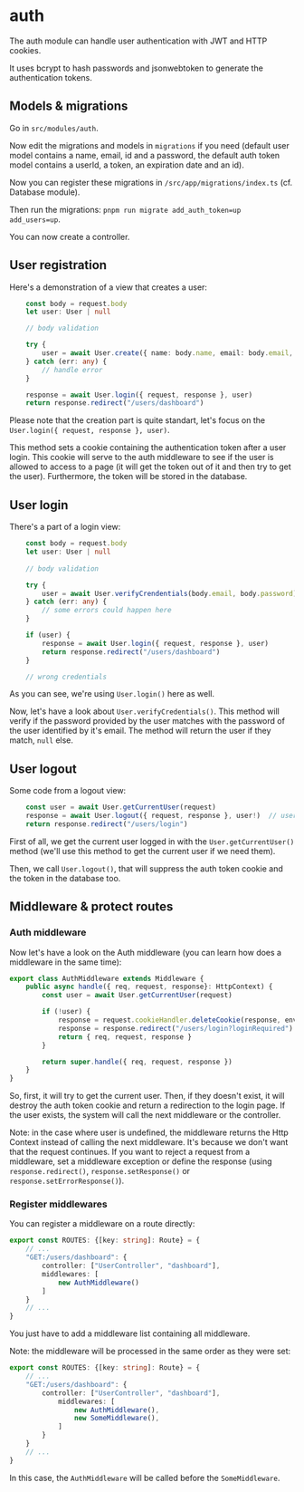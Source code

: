 # auth

The auth module can handle user authentication with JWT and HTTP cookies.

It uses bcrypt to hash passwords and jsonwebtoken to generate the authentication tokens.

## Models & migrations
Go in `src/modules/auth`.

Now edit the migrations and models in `migrations` if you need (default user model contains a name, email, id and a password, the default auth token model contains a userId, a token, an expiration date and an id).

Now you can register these migrations in `/src/app/migrations/index.ts` (cf. Database module).

Then run the migrations: `pnpm run migrate add_auth_token=up add_users=up`.

You can now create a controller.

## User registration

Here's a demonstration of a view that creates a user:
```ts
    const body = request.body
    let user: User | null

    // body validation

    try {
        user = await User.create({ name: body.name, email: body.email, password: body.password})
    } catch (err: any) {
        // handle error
    }

    response = await User.login({ request, response }, user)
    return response.redirect("/users/dashboard")
```

Please note that the creation part is quite standart, let's focus on the `User.login({ request, response }, user)`.

This method sets a cookie containing the authentication token after a user login. This cookie will serve to the auth middleware to see if the user is allowed to access to a page (it will get the token out of it and then try to get the user). Furthermore, the token will be stored in the database.

## User login

There's a part of a login view:
```ts
    const body = request.body
    let user: User | null
    
    // body validation

    try {
        user = await User.verifyCrendentials(body.email, body.password)
    } catch (err: any) {
        // some errors could happen here
    }

    if (user) {
        response = await User.login({ request, response }, user)
        return response.redirect("/users/dashboard")
    }

    // wrong credentials
```

As you can see, we're using `User.login()` here as well.

Now, let's have a look about `User.verifyCredentials()`. This method will verify if the password provided by the user matches with the password of the user identified by it's email. The method will return the user if they match, `null` else.


## User logout

Some code from a logout view:
```ts
    const user = await User.getCurrentUser(request)
    response = await User.logout({ request, response }, user!)  // user exists in all cases thanks to the middleware
    return response.redirect("/users/login")
```

First of all, we get the current user logged in with the `User.getCurrentUser()` method (we'll use this method to get the current user if we need them).

Then, we call `User.logout()`, that will suppress the auth token cookie and the token in the database too.

## Middleware & protect routes

### Auth middleware

Now let's have a look on the Auth middleware (you can learn how does a middleware in the same time):

```ts
export class AuthMiddleware extends Middleware {
    public async handle({ req, request, response}: HttpContext) {
        const user = await User.getCurrentUser(request)

        if (!user) {
            response = request.cookieHandler.deleteCookie(response, env.AUTH_TOKEN_COOKIE_NAME)
            response = response.redirect("/users/login?loginRequired")
            return { req, request, response }
        }

        return super.handle({ req, request, response })
    }
}
```

So, first, it will try to get the current user. Then, if they doesn't exist, it will destroy the auth token cookie and return a redirection to the login page. If the user exists, the system will call the next middleware or the controller.

Note: in the case where user is undefined, the middleware returns the Http Context instead of calling the next middleware. It's because we don't want that the request continues. If you want to reject a request from a middleware, set a middleware exception or define the response (using `response.redirect()`, `response.setResponse()` or `response.setErrorResponse()`).

### Register middlewares

You can register a middleware on a route directly:

```ts
export const ROUTES: {[key: string]: Route} = {
    // ...
    "GET:/users/dashboard": {
        controller: ["UserController", "dashboard"],
        middlewares: [
            new AuthMiddleware()
        ]
    }
    // ...
}
```

You just have to add a middleware list containing all middleware.

Note: the middleware will be processed in the same order as they were set:

```ts
export const ROUTES: {[key: string]: Route} = {
    // ...
    "GET:/users/dashboard": {
        controller: ["UserController", "dashboard"],
            middlewares: [
                new AuthMiddleware(),
                new SomeMiddleware(),
            ]
        }
    }
    // ...
}
```

In this case, the `AuthMiddleware` will be called before the `SomeMiddleware`.
